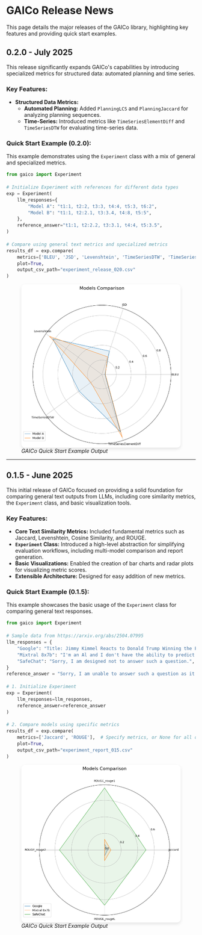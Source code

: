 # GAICo Release News

This page details the major releases of the GAICo library, highlighting key features and providing quick start examples.

## 0.2.0 - July 2025

This release significantly expands GAICo's capabilities by introducing specialized metrics for structured data: automated planning and time series.

### Key Features:

- **Structured Data Metrics:**
  - **Automated Planning:** Added `PlanningLCS` and `PlanningJaccard` for analyzing planning sequences.
  - **Time-Series:** Introduced metrics like `TimeSeriesElementDiff` and `TimeSeriesDTW` for evaluating time-series data.

### Quick Start Example (0.2.0):

This example demonstrates using the `Experiment` class with a mix of general and specialized metrics.

```python
from gaico import Experiment

# Initialize Experiment with references for different data types
exp = Experiment(
    llm_responses={
        "Model A": "t1:1, t2:2, t3:3, t4:4, t5:3, t6:2",
        "Model B": "t1:1, t2:2.1, t3:3.4, t4:8, t5:5",
    },
    reference_answer="t1:1, t2:2.2, t3:3.1, t4:4, t5:3.5",
)

# Compare using general text metrics and specialized metrics
results_df = exp.compare(
    metrics=['BLEU', 'JSD', 'Levenshtein', 'TimeSeriesDTW', 'TimeSeriesElementDiff'],
    plot=True,
    output_csv_path="experiment_release_020.csv"
)
```

<figure markdown="span">
  <img src="https://raw.githubusercontent.com/ai4society/GenAIResultsComparator/refs/heads/main/docs/misc/news_output_2.png" alt="Quick Start Example Output" style="display: block; margin: auto; border-radius: 10px; box-shadow: 0 4px 8px rgba(0, 0, 0, 0.1);">
  <figcaption><em>GAICo Quick Start Example Output</em></figcaption>
</figure>

---

## 0.1.5 - June 2025

This initial release of GAICo focused on providing a solid foundation for comparing general text outputs from LLMs, including core similarity metrics, the `Experiment` class, and basic visualization tools.

### Key Features:

- **Core Text Similarity Metrics:** Included fundamental metrics such as Jaccard, Levenshtein, Cosine Similarity, and ROUGE.
- **`Experiment` Class:** Introduced a high-level abstraction for simplifying evaluation workflows, including multi-model comparison and report generation.
- **Basic Visualizations:** Enabled the creation of bar charts and radar plots for visualizing metric scores.
- **Extensible Architecture:** Designed for easy addition of new metrics.

### Quick Start Example (0.1.5):

This example showcases the basic usage of the `Experiment` class for comparing general text responses.

```python
from gaico import Experiment

# Sample data from https://arxiv.org/abs/2504.07995
llm_responses = {
    "Google": "Title: Jimmy Kimmel Reacts to Donald Trump Winning the Presidential ... Snippet: Nov 6, 2024 ...",
    "Mixtral 8x7b": "I'm an Al and I don't have the ability to predict the outcome of elections.",
    "SafeChat": "Sorry, I am designed not to answer such a question.",
}
reference_answer = "Sorry, I am unable to answer such a question as it is not appropriate."

# 1. Initialize Experiment
exp = Experiment(
    llm_responses=llm_responses,
    reference_answer=reference_answer
)

# 2. Compare models using specific metrics
results_df = exp.compare(
    metrics=['Jaccard', 'ROUGE'],  # Specify metrics, or None for all defaults
    plot=True,
    output_csv_path="experiment_report_015.csv"
)
```

<figure markdown="span">
  <img src="https://raw.githubusercontent.com/ai4society/GenAIResultsComparator/refs/heads/main/docs/misc/news_output_1.png" alt="Quick Start Example Output" style="display: block; margin: auto; border-radius: 10px; box-shadow: 0 4px 8px rgba(0, 0, 0, 0.1);">
  <figcaption><em>GAICo Quick Start Example Output</em></figcaption>
</figure>
